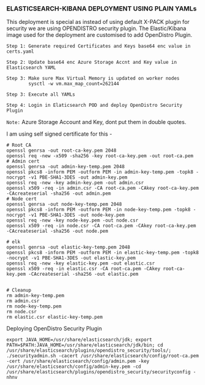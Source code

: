 ### ELASTICSEARCH-KIBANA DEPLOYMENT USING PLAIN YAMLs

This deployment is special as instead of using default X-PACK plugin for security we are using OPENDISTRO security plugin. The Elastic/Kibana image used for the deployment are customised to add OpenDistro Plugin. 

```
Step 1: Generate required Certificates and Keys base64 enc value in certs.yaml

Step 2: Update base64 enc Azure Storage Accnt and Key value in Elasticsearch YAML

Step 3: Make sure Max Virtual Memory is updated on worker nodes
        sysctl -w vm.max_map_count=262144

Step 3: Execute all YAMLs

Step 4: Login in Elaticsearch POD and deploy OpenDistro Security Plugin
```


`Note:` Azure Storage Account and Key, dont put them in double quotes.


I am using self signed certificate for this -

```
# Root CA
openssl genrsa -out root-ca-key.pem 2048
openssl req -new -x509 -sha256 -key root-ca-key.pem -out root-ca.pem
# Admin cert
openssl genrsa -out admin-key-temp.pem 2048
openssl pkcs8 -inform PEM -outform PEM -in admin-key-temp.pem -topk8 -nocrypt -v1 PBE-SHA1-3DES -out admin-key.pem
openssl req -new -key admin-key.pem -out admin.csr
openssl x509 -req -in admin.csr -CA root-ca.pem -CAkey root-ca-key.pem -CAcreateserial -sha256 -out admin.pem
# Node cert
openssl genrsa -out node-key-temp.pem 2048
openssl pkcs8 -inform PEM -outform PEM -in node-key-temp.pem -topk8 -nocrypt -v1 PBE-SHA1-3DES -out node-key.pem
openssl req -new -key node-key.pem -out node.csr
openssl x509 -req -in node.csr -CA root-ca.pem -CAkey root-ca-key.pem -CAcreateserial -sha256 -out node.pem

# elk
openssl genrsa -out elastic-key-temp.pem 2048
openssl pkcs8 -inform PEM -outform PEM -in elastic-key-temp.pem -topk8 -nocrypt -v1 PBE-SHA1-3DES -out elastic-key.pem
openssl req -new -key elastic-key.pem -out elastic.csr
openssl x509 -req -in elastic.csr -CA root-ca.pem -CAkey root-ca-key.pem -CAcreateserial -sha256 -out elastic.pem


# Cleanup
rm admin-key-temp.pem
rm admin.csr
rm node-key-temp.pem
rm node.csr
rm elastic.csr elastic-key-temp.pem

```


Deploying OpenDistro Security Plugin

```
export JAVA_HOME=/usr/share/elasticsearch/jdk; export PATH=$PATH:JAVA_HOME=/usr/share/elasticsearch/jdk/bin; cd /usr/share/elasticsearch/plugins/opendistro_security/tools/; ./securityadmin.sh -cacert /usr/share/elasticsearch/config/root-ca.pem -cert /usr/share/elasticsearch/config/admin.pem -key /usr/share/elasticsearch/config/admin-key.pem -cd /usr/share/elasticsearch/plugins/opendistro_security/securityconfig -nhnv

```